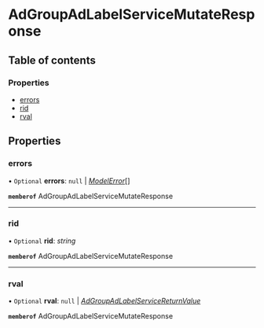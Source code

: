 # AdGroupAdLabelServiceMutateResponse


## Table of contents

### Properties

- [errors](adgroupadlabelservicemutateresponse.md#errors)
- [rid](adgroupadlabelservicemutateresponse.md#rid)
- [rval](adgroupadlabelservicemutateresponse.md#rval)

## Properties

### errors

• `Optional` **errors**: ``null`` \| [*ModelError*](modelerror.md)[]

**`memberof`** AdGroupAdLabelServiceMutateResponse

___

### rid

• `Optional` **rid**: *string*

**`memberof`** AdGroupAdLabelServiceMutateResponse

___

### rval

• `Optional` **rval**: ``null`` \| [*AdGroupAdLabelServiceReturnValue*](adgroupadlabelservicereturnvalue.md)

**`memberof`** AdGroupAdLabelServiceMutateResponse
